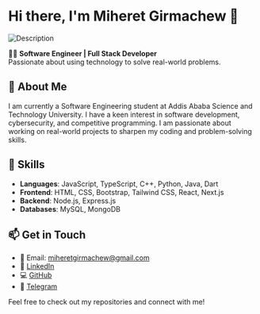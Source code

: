 # Hi there, I'm Miheret Girmachew 👋

![Description](https://i.giphy.com/media/v1.Y2lkPTc5MGI3NjExbWp3cHlha25hMXRwd3h3cHBjaGoyMWExa3owbGdjNGQzZGRqOXphZSZlcD12MV9pbnRlcm5hbF9naWZfYnlfaWQmY3Q9Zw/L1R1tvI9svkIWwpVYr/giphy.gif)


👩‍💻 **Software Engineer | Full Stack Developer**  
Passionate about using technology to solve real-world problems.

## 🌱 About Me
I am currently a Software Engineering student at Addis Ababa Science and Technology University. I have a keen interest in software development, cybersecurity, and competitive programming. I am passionate about working on real-world projects to sharpen my coding and problem-solving skills.

## 🚀 Skills
- **Languages**: JavaScript, TypeScript, C++, Python, Java, Dart
- **Frontend**: HTML, CSS, Bootstrap, Tailwind CSS, React, Next.js
- **Backend**: Node.js, Express.js
- **Databases**: MySQL, MongoDB

## 📫 Get in Touch
- 📧 Email: [miheretgirmachew@gmail.com](mailto:miheretgirmachew@gmail.com)
- 🔗 [LinkedIn](www.linkedin.com/in/miheretgirmachew-734848297)
- 💻 [GitHub](https://github.com/miheretgirmachew)
- 📱 [Telegram](https://t.me/m2127g)
  
Feel free to check out my repositories and connect with me!
